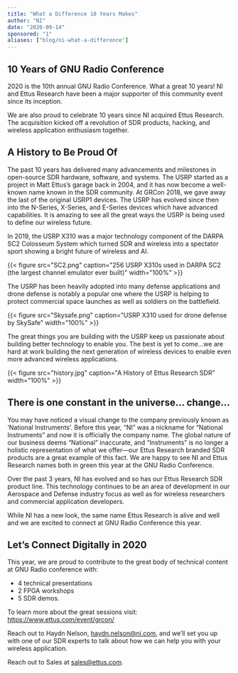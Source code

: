 ```yaml
---
title: "What a Difference 10 Years Makes"
author: "NI"
date: "2020-09-14"
sponsored: "1"
aliases: ["blog/ni-what-a-difference"]
---
```


## 10 Years of GNU Radio Conference

2020 is the 10th annual GNU Radio Conference. What a great 10 years! NI and Ettus Research have been a major supporter of this community event since its inception.

We are also proud to celebrate 10 years since NI acquired Ettus Research. The acquisition kicked off a revolution of SDR products, hacking, and wireless application enthusiasm together.

## A History to Be Proud Of

The past 10 years has delivered many advancements and milestones in open-source SDR hardware, software, and systems. The USRP started as a project in Matt Ettus’s garage back in 2004, and it has now become a well-known name known in the SDR community. At GRCon 2018, we gave away the last of the original USRP1 devices. The USRP has evolved since then into the N-Series, X-Series, and E-Series devices which have advanced capabilities. It is amazing to see all the great ways the USRP is being used to define our wireless future.

In 2019, the USRP X310 was a major technology component of the DARPA SC2 Colosseum System which turned SDR and wireless into a spectator sport showing a bright future of wireless and AI.

{{< figure src="SC2.png" caption="256 USRP X310s used in DARPA SC2 (the largest channel emulator ever built)" width="100%" >}}

The USRP has been heavily adopted into many defense applications and drone defense is notably a popular one where the USRP is helping to protect commercial space launches as well as soldiers on the battlefield. 

{{< figure src="Skysafe.png" caption="USRP X310 used for drone defense by SkySafe" width="100%" >}}

The great things you are building with the USRP keep us passionate about building better technology to enable you. The best is yet to come…we are hard at work building the next generation of wireless devices to enable even more advanced wireless applications. 

{{< figure src="history.jpg" caption="A History of Ettus Research SDR" width="100%" >}}

## There is one constant in the universe… change…

You may have noticed a visual change to the company previously known as ‘National Instruments’. Before this year, “NI” was a nickname for “National Instruments” and now it is officially the company name. The global nature of our business deems “National” inaccurate, and “Instruments” is no longer a holistic representation of what we offer—our Ettus Research branded SDR products are a great example of this fact. We are happy to see NI and Ettus Research names both in green this year at the GNU Radio Conference. 

Over the past 3 years, NI has evolved and so has our Ettus Research SDR product line. This technology continues to be an area of development in our Aerospace and Defense industry focus as well as for wireless researchers and commercial application developers. 

While NI has a new look, the same name Ettus Research is alive and well and we are excited to connect at GNU Radio Conference this year. 

## Let’s Connect Digitally in 2020

This year, we are proud to contribute to the great body of technical content at GNU Radio conference with: 

* 4 technical presentations
* 2 FPGA workshops
* 5 SDR demos. 

To learn more about the great sessions visit: https://www.ettus.com/event/grcon/

Reach out to Haydn Nelson, [haydn.nelson@ni.com](mailto:haydn.nelson@ni.com), and we’ll set you up with one of our SDR experts to talk about how we can help you with your wireless application. 

Reach out to Sales at [sales@ettus.com](mailto:sales@ettus.com). 
